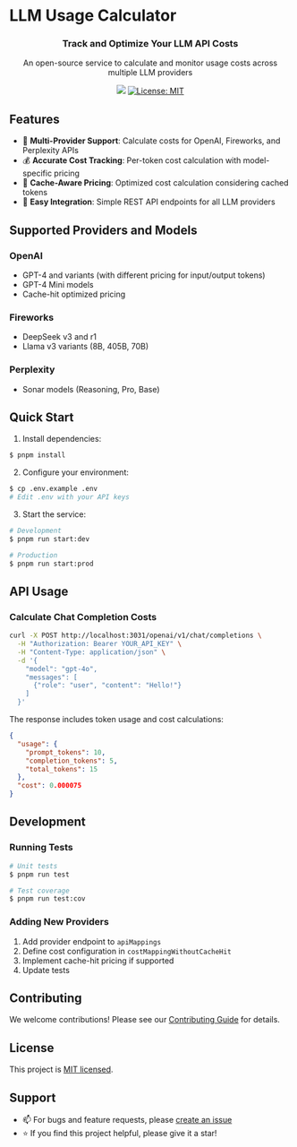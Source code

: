 # LLM Usage Calculator

<p align="center">
  <h3 align="center">Track and Optimize Your LLM API Costs</h3>
  <p align="center">An open-source service to calculate and monitor usage costs across multiple LLM providers</p>
</p>

<p align="center">
  <img src="https://github.com/kingchan818/llm-usage-calculator/actions/workflows/release.yml/badge.svg">
  <a href="https://opensource.org/licenses/MIT"><img src="https://img.shields.io/badge/License-MIT-yellow.svg" alt="License: MIT"></a>
</p>



## Features

- 🌟 **Multi-Provider Support**: Calculate costs for OpenAI, Fireworks, and Perplexity APIs
- 💰 **Accurate Cost Tracking**: Per-token cost calculation with model-specific pricing
- 🚀 **Cache-Aware Pricing**: Optimized cost calculation considering cached tokens
- 🔌 **Easy Integration**: Simple REST API endpoints for all LLM providers

## Supported Providers and Models

### OpenAI
- GPT-4 and variants (with different pricing for input/output tokens)
- GPT-4 Mini models
- Cache-hit optimized pricing

### Fireworks
- DeepSeek v3 and r1
- Llama v3 variants (8B, 405B, 70B)

### Perplexity
- Sonar models (Reasoning, Pro, Base)

## Quick Start

1. Install dependencies:
```bash
$ pnpm install
```

2. Configure your environment:
```bash
$ cp .env.example .env
# Edit .env with your API keys
```

3. Start the service:
```bash
# Development
$ pnpm run start:dev

# Production
$ pnpm run start:prod
```

## API Usage

### Calculate Chat Completion Costs

```bash
curl -X POST http://localhost:3031/openai/v1/chat/completions \
  -H "Authorization: Bearer YOUR_API_KEY" \
  -H "Content-Type: application/json" \
  -d '{
    "model": "gpt-4o",
    "messages": [
      {"role": "user", "content": "Hello!"}
    ]
  }'
```

The response includes token usage and cost calculations:
```json
{
  "usage": {
    "prompt_tokens": 10,
    "completion_tokens": 5,
    "total_tokens": 15
  },
  "cost": 0.000075
}
```

## Development

### Running Tests

```bash
# Unit tests
$ pnpm run test

# Test coverage
$ pnpm run test:cov
```

### Adding New Providers

1. Add provider endpoint to `apiMappings`
2. Define cost configuration in `costMappingWithoutCacheHit`
3. Implement cache-hit pricing if supported
4. Update tests

## Contributing

We welcome contributions! Please see our [Contributing Guide](CONTRIBUTING.md) for details.

## License

This project is [MIT licensed](LICENSE).

## Support

- 📫 For bugs and feature requests, please [create an issue](https://github.com/your-username/llm-usage-cal/issues)
- ⭐ If you find this project helpful, please give it a star!
